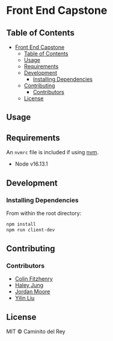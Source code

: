 # Front End Capstone

## Table of Contents

- [Front End Capstone](#front-end-capstone)
  - [Table of Contents](#table-of-contents)
  - [Usage](#usage)
  - [Requirements](#requirements)
  - [Development](#development)
    - [Installing Dependencies](#installing-dependencies)
  - [Contributing](#contributing)
    - [Contributors](#contributors)
  - [License](#license)

## Usage

## Requirements

An `nvmrc` file is included if using [nvm](https://github.com/creationix/nvm).

- Node v16.13.1
## Development

### Installing Dependencies

From within the root directory:

```sh
npm install
npm run client-dev
```

## Contributing

### Contributors

* [Colin Fitzhenry](https://github.com/cgf5033)
* [Haley Jung](https://github.com/haleyjung)
* [Jordan Moore](https://github.com/jordo-mordo)
* [Yilin Liu](https://github.com/yiiiiilin)

## License

MIT © Caminito del Rey